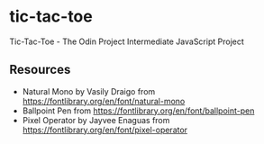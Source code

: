 # tic-tac-toe
Tic-Tac-Toe - The Odin Project Intermediate JavaScript Project

## Resources
 - Natural Mono by Vasily Draigo from https://fontlibrary.org/en/font/natural-mono
 - Ballpoint Pen from https://fontlibrary.org/en/font/ballpoint-pen
 - Pixel Operator by Jayvee Enaguas from https://fontlibrary.org/en/font/pixel-operator